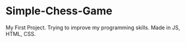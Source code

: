 # Simple-Chess-Game
My First Project. Trying to improve my programming skills. Made in JS, HTML, CSS.
